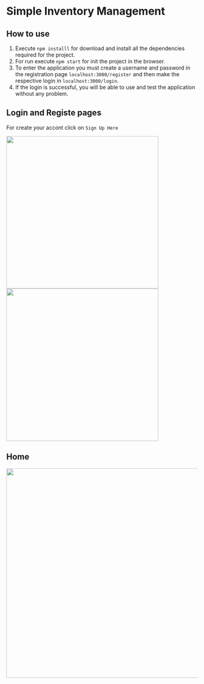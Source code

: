 # Simple Inventory Management

## How to use

1. Execute `npm installl` for download and install all the dependencies required for the project.
2. For run execute `npm start` for init the project in the browser.
3. To enter the application you must create a username and password in the registration page `localhost:3000/register` and then make the respective login in `localhost:3000/login`.
4. If the login is successful, you will be able to use and test the application without any problem.

## Login and Registe pages
For create your accont click on `Sign Up Here`

<img src="https://user-images.githubusercontent.com/90424579/213846973-048c34ad-2c2a-4050-a220-75913a2b638d.png" height=400/>   <img src="https://user-images.githubusercontent.com/90424579/213846902-48888f62-0643-4df9-99f2-9fe7df1b3092.png" height=400/>

## Home

<img src="https://user-images.githubusercontent.com/90424579/213847117-47c00a50-fa8e-4bb6-acc3-5215e80410c3.png" width=550/>

